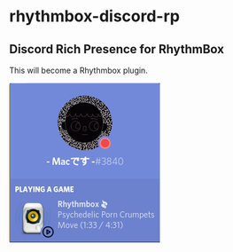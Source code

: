 # rhythmbox-discord-rp

## Discord Rich Presence for RhythmBox

This will become a Rhythmbox plugin.

![Sample](/imgs/sample.png)
